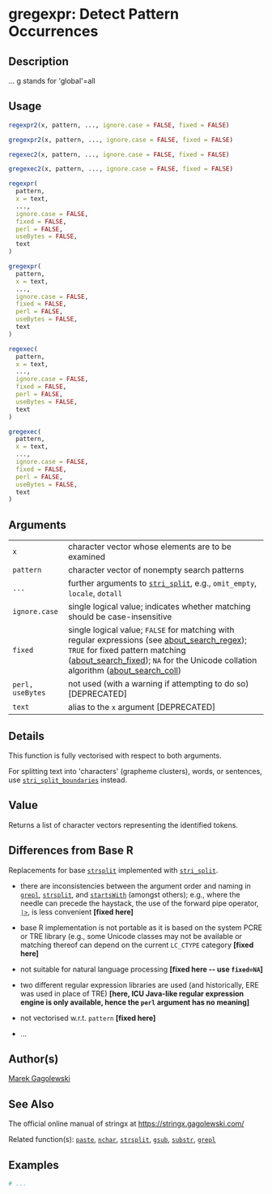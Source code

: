 # gregexpr: Detect Pattern Occurrences

## Description

\... g stands for \'global\'=all

## Usage

```r
regexpr2(x, pattern, ..., ignore.case = FALSE, fixed = FALSE)

gregexpr2(x, pattern, ..., ignore.case = FALSE, fixed = FALSE)

regexec2(x, pattern, ..., ignore.case = FALSE, fixed = FALSE)

gregexec2(x, pattern, ..., ignore.case = FALSE, fixed = FALSE)

regexpr(
  pattern,
  x = text,
  ...,
  ignore.case = FALSE,
  fixed = FALSE,
  perl = FALSE,
  useBytes = FALSE,
  text
)

gregexpr(
  pattern,
  x = text,
  ...,
  ignore.case = FALSE,
  fixed = FALSE,
  perl = FALSE,
  useBytes = FALSE,
  text
)

regexec(
  pattern,
  x = text,
  ...,
  ignore.case = FALSE,
  fixed = FALSE,
  perl = FALSE,
  useBytes = FALSE,
  text
)

gregexec(
  pattern,
  x = text,
  ...,
  ignore.case = FALSE,
  fixed = FALSE,
  perl = FALSE,
  useBytes = FALSE,
  text
)
```

## Arguments

|                  |                                                                                                                                                                                                                                                                                                                                                                                                                      |
|------------------|----------------------------------------------------------------------------------------------------------------------------------------------------------------------------------------------------------------------------------------------------------------------------------------------------------------------------------------------------------------------------------------------------------------------|
| `x`              | character vector whose elements are to be examined                                                                                                                                                                                                                                                                                                                                                                   |
| `pattern`        | character vector of nonempty search patterns                                                                                                                                                                                                                                                                                                                                                                         |
| `...`            | further arguments to [`stri_split`](https://stringi.gagolewski.com/rapi/stri_split.html), e.g., `omit_empty`, `locale`, `dotall`                                                                                                                                                                                                                                                                                     |
| `ignore.case`    | single logical value; indicates whether matching should be case-insensitive                                                                                                                                                                                                                                                                                                                                          |
| `fixed`          | single logical value; `FALSE` for matching with regular expressions (see [about\_search\_regex](https://stringi.gagolewski.com/rapi/about_search_regex.html)); `TRUE` for fixed pattern matching ([about\_search\_fixed](https://stringi.gagolewski.com/rapi/about_search_fixed.html)); `NA` for the Unicode collation algorithm ([about\_search\_coll](https://stringi.gagolewski.com/rapi/about_search_coll.html)) |
| `perl, useBytes` | not used (with a warning if attempting to do so) \[DEPRECATED\]                                                                                                                                                                                                                                                                                                                                                      |
| `text`           | alias to the `x` argument \[DEPRECATED\]                                                                                                                                                                                                                                                                                                                                                                             |

## Details

This function is fully vectorised with respect to both arguments.

For splitting text into \'characters\' (grapheme clusters), words, or sentences, use [`stri_split_boundaries`](https://stringi.gagolewski.com/rapi/stri_split_boundaries.html) instead.

## Value

Returns a list of character vectors representing the identified tokens.

## Differences from Base R

Replacements for base [`strsplit`](https://stat.ethz.ch/R-manual/R-devel/library/base/help/strsplit.html) implemented with [`stri_split`](https://stringi.gagolewski.com/rapi/stri_split.html).

-   there are inconsistencies between the argument order and naming in [`grepl`](https://stat.ethz.ch/R-manual/R-devel/library/base/help/grepl.html), [`strsplit`](https://stat.ethz.ch/R-manual/R-devel/library/base/help/strsplit.html), and [`startsWith`](https://stat.ethz.ch/R-manual/R-devel/library/base/help/startsWith.html) (amongst others); e.g., where the needle can precede the haystack, the use of the forward pipe operator, [`|>`](https://stat.ethz.ch/R-manual/R-devel/library/base/help/%7C%3E.html), is less convenient **\[fixed here\]**

-   base R implementation is not portable as it is based on the system PCRE or TRE library (e.g., some Unicode classes may not be available or matching thereof can depend on the current `LC_CTYPE` category **\[fixed here\]**

-   not suitable for natural language processing **\[fixed here -- use `fixed=NA`\]**

-   two different regular expression libraries are used (and historically, ERE was used in place of TRE) **\[here, <span class="pkg">ICU</span> Java-like regular expression engine is only available, hence the `perl` argument has no meaning\]**

-   not vectorised w.r.t. `pattern` **\[fixed here\]**

-   \...

## Author(s)

[Marek Gagolewski](https://www.gagolewski.com/)

## See Also

The official online manual of <span class="pkg">stringx</span> at <https://stringx.gagolewski.com/>

Related function(s): [`paste`](paste.md), [`nchar`](nchar.md), [`strsplit`](strsplit.md), [`gsub`](gsub.md), [`substr`](substr.md), [`grepl`](grepl.md)

## Examples




```r
# ...
```
